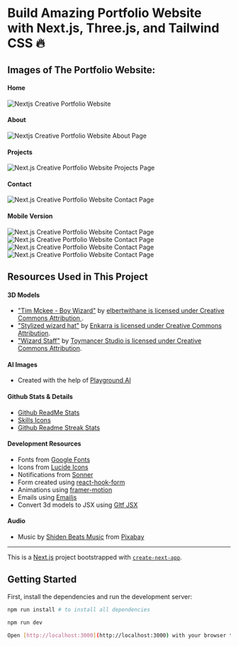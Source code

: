 # Build Amazing Portfolio Website with Next.js, Three.js, and Tailwind CSS 🔥


## Images of The Portfolio Website: 

#### Home
![Nextjs Creative Portfolio Website](https://github.com/Abhishek99M/My-Portfolio/blob/main/website%20images/Home-desktop.png)

#### About
![Nextjs Creative Portfolio Website About Page](https://github.com/Abhishek99M/My-Portfolio/blob/main/website%20images/About-desktop.png)

#### Projects
![Next.js Creative Portfolio Website Projects Page](https://github.com/Abhishek99M/My-Portfolio/blob/main/website%20images/Projects-desktop.png)

#### Contact
![Next.js Creative Portfolio Website Contact Page](https://github.com/Abhishek99M/My-Portfolio/blob/main/website%20images/Contact-desktop.png)

#### Mobile Version
![Next.js Creative Portfolio Website Contact Page](https://github.com/Abhishek99M/My-Portfolio/blob/main/website%20images/Home-mobile.png)
![Next.js Creative Portfolio Website Contact Page](https://github.com/Abhishek99M/My-Portfolio/blob/main/website%20images/About-mobile.png)
![Next.js Creative Portfolio Website Contact Page](https://github.com/Abhishek99M/My-Portfolio/blob/main/website%20images/Projects-mobile.png)
![Next.js Creative Portfolio Website Contact Page](https://github.com/Abhishek99M/My-Portfolio/blob/main/website%20images/Contact-mobile.png)

## Resources Used in This Project

#### 3D Models

- ["Tim Mckee - Boy Wizard"](https://skfb.ly/6YATu) by [elbertwithane is licensed under Creative Commons Attribution ](http://creativecommons.org/licenses/by/4.0/).
- ["Stylized wizard hat"](https://skfb.ly/ozxOQ) by [Enkarra is licensed under Creative Commons Attribution](http://creativecommons.org/licenses/by/4.0/).
- ["Wizard Staff"](https://skfb.ly/6QYZw) by [Toymancer Studio is licensed under Creative Commons Attribution](http://creativecommons.org/licenses/by/4.0/).

#### AI Images

- Created with the help of [Playground AI](https://playgroundai.com/)

#### Github Stats & Details

- [Github ReadMe Stats](https://github.com/anuraghazra/github-readme-stats)
- [Skills Icons](https://github.com/tandpfun/skill-icons)
- [Github Readme Streak Stats](https://github.com/denvercoder1/github-readme-streak-stats)

#### Development Resources

- Fonts from [Google Fonts](https://fonts.google.com/) <br />
- Icons from [Lucide Icons](https://lucide.dev/) <br />
- Notifications from [Sonner](https://sonner.emilkowal.ski/) <br />
- Form created using [react-hook-form](https://react-hook-form.com/) <br />
- Animations using [framer-motion](https://www.framer.com/motion/) <br />
- Emails using [Emailjs](https://www.emailjs.com/) <br />
- Convert 3d models to JSX using [Gltf JSX](https://github.com/pmndrs/gltfjsx)

#### Audio 

- Music by <a href="https://pixabay.com/users/shidenbeatsmusic-25676252/?utm_source=link-attribution&utm_medium=referral&utm_campaign=music&utm_content=20772">Shiden Beats Music</a> from <a href="https://pixabay.com/music//?utm_source=link-attribution&utm_medium=referral&utm_campaign=music&utm_content=20772">Pixabay</a>

---

This is a [Next.js](https://nextjs.org/) project bootstrapped with [`create-next-app`](https://github.com/vercel/next.js/tree/canary/packages/create-next-app).

## Getting Started

First, install the dependencies and run the development server:

```bash
npm run install # to install all dependencies

npm run dev

Open [http://localhost:3000](http://localhost:3000) with your browser to see the result.
